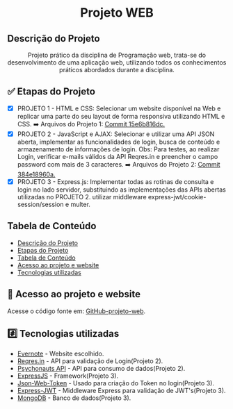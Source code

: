 <h1 align="center">Projeto WEB</h1>

## Descrição do Projeto

<p align="center">Projeto prático da disciplina de Programação web, trata-se do desenvolvimento de uma aplicação web, utilizando todos os conhecimentos práticos abordados durante a disciplina.</p>

## :white_check_mark: Etapas do Projeto

- [x] PROJETO 1 - HTML e CSS: Selecionar um website disponível na Web e replicar uma parte do seu layout de forma responsiva utilizando HTML e CSS. :arrow_right: Arquivos do Projeto 1: [Commit 15e6b816dc.](https://github.com/matheushenriqueferreira/projeto-web/tree/15e6b816dc33d0244bf8e9e7127041f8679a9ac8)
- [x] PROJETO 2 - JavaScript e AJAX: Selecionar e utilizar uma API JSON aberta, implementar as funcionalidades de login, busca de conteúdo e armazenamento de informações de login. Obs: Para testes, ao realizar Login, verificar e-mails válidos da API Reqres.in e preencher o campo password com mais de 3 caracteres. :arrow_right: Arquivos do Projeto 2: [Commit 384e18960a.](https://github.com/matheushenriqueferreira/projeto-web/tree/384e18960a75862d03e6a9b48329272935bc8dbc)
- [x] PROJETO 3 - Express.js: Implementar todas as rotinas de consulta e login no lado servidor, substituindo as implementações das APIs abertas utilizadas no PROJETO 2. utilizar middleware express-jwt/cookie-session/session e multer.

## Tabela de Conteúdo
<!--ts-->
   * [Descrição do Projeto](#descrição-do-projeto)
   * [Etapas do Projeto](#white_check_mark-etapas-do-projeto)
   * [Tabela de Conteúdo](#tabela-de-conteúdo)
   * [Acesso ao projeto e website](#file_folder-acesso-ao-projeto-e-website)
   * [Tecnologias utilizadas](#hash-tecnologias-utilizadas)
<!--te-->

## :file_folder: Acesso ao projeto e website

Acesse o código fonte em: [GitHub-projeto-web](https://github.com/matheushenriqueferreira/projeto-web).


## :hash: Tecnologias utilizadas

- [Evernote](https://evernote.com/intl/pt-br) - Website escolhido.
- [Reqres.in](https://reqres.in/) - API para validação de Login(Projeto 2).
- [Psychonauts API](https://psychonauts-api.netlify.app/) - API para consumo de dados(Projeto 2).
- [ExpressJS](https://expressjs.com/pt-br/) - Framework(Projeto 3).
- [Json-Web-Token](https://www.npmjs.com/package/jsonwebtoken) - Usado para criação do Token no login(Projeto 3).
- [Express-JWT](https://www.npmjs.com/package/express-jwt) - Middleware Express para validação de JWT's(Projeto 3).
- [MongoDB](https://www.mongodb.com/) - Banco de dados(Projeto 3).
